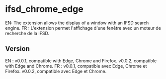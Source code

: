 # ifsd_chrome_edge

EN: The extension allows the display of a window with an IFSD search engine.
FR : L'extension permet l'affichage d'une fenêtre avec un moteur de recherche de la IFSD.

## Version
EN : v0.0.1, compatible with Edge, Chrome and Firefox. v0.0.2, compatible with Edge and Chrome.
FR : v0.0.1, compatible avec Edge, Chrome et Firefox. v0.0.2, compatible avec Edge et Chrome.

